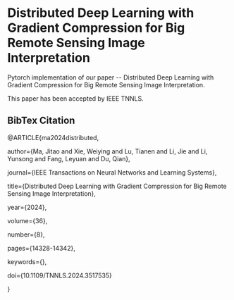 # Distributed Deep Learning with Gradient Compression for Big Remote Sensing Image Interpretation
Pytorch implementation of our paper -- Distributed Deep Learning with Gradient Compression for Big Remote Sensing Image Interpretation.

This paper has been accepted by IEEE TNNLS.

## BibTex Citation
@ARTICLE{ma2024distributed,

  author={Ma, Jitao and Xie, Weiying and Lu, Tianen and Li, Jie and Li, Yunsong and Fang, Leyuan and Du, Qian},
  
  journal={IEEE Transactions on Neural Networks and Learning Systems}, 
  
  title={Distributed Deep Learning with Gradient Compression for Big Remote Sensing Image Interpretation}, 
  
  year={2024},
  
  volume={36},
  
  number={8},
  
  pages={14328-14342},
  
  keywords={},
  
  doi={10.1109/TNNLS.2024.3517535}
  
  }

